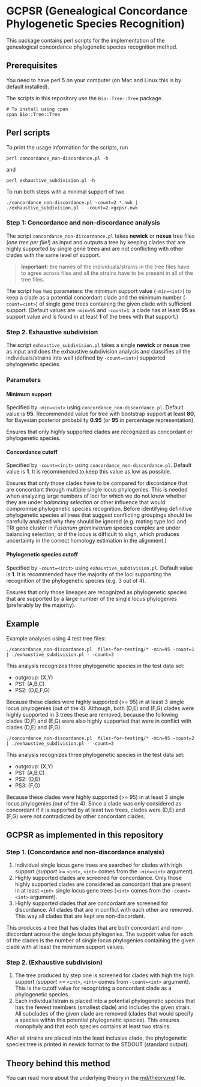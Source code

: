 # GCPSR (Genealogical Concordance Phylogenetic Species Recognition)

This package contains perl scripts for the implementation of the
genealogical concordance phylogenetic species recognition method.

## Prerequisites

You need to have perl 5 on your computer (on Mac and Linux this is by
default installed).

The scripts in this repository use the `Bio::Tree::Tree` package.

    # To install using cpan
    cpan Bio::Tree::Tree

## Perl scripts

To print the usage information for the scripts, run

    perl concordance_non-discordance.pl -h

and

    perl exhaustive_subdivision.pl -h

To run both steps with a minimal support of two

    ./concordance_non-discordance.pl -count=2 *.nwk | ./exhaustive_subdivision.pl - -count=2 >gcpsr.nwk



### Step 1: Concordance and non-discordance analysis

The script `concordance_non-discordance.pl` takes **newick** or
**nexus** tree files (_one tree per file!_) as input and outputs a
tree by keeping clades that are highly supported by single gene trees
and are not conflicting with other clades with the same level of
support.

> **Important:** the names of the individuals/strains in the tree
> files have to agree across files and all the strains have to be
> present in all of the tree files.

The script has two parameters: the minimum support value
(`-min=<int>`) to keep a clade as a potential concordant clade and the
minimum number (`-count=<int>`) of single gene trees containing the
given clade with sufficient support. (Default values are `-min=95` and
`-count=1`: a clade has at least **95** as support value and is found
in at least **1** of the trees with that support.)

### Step 2. Exhaustive subdivision

The script `exhaustive_subdivision.pl` takes a single **newick** or
**nexus** tree as input and does the exhaustive subdivision analysis
and classifies all the individuals/strains into well (defined by
`-count=<int>`) supported phylogenetic species.

### Parameters

#### Minimum support

Specified by `-min=<int>` using
`concordance_non-discordance.pl`. Default value is **95**.
Recommended value for tree with bootstrap support at least **80**, for
Bayesian posterior probability **0.95** (or **95** in percentage
representation).

Ensures that only highly supported clades are recognized as concordant
or phylogenetic species.

#### Concordance cutoff

Specified by `-count=<init>` using
`concordance_non-discordance.pl`. Default value is **1**.
It is recommended to keep this value as low as possible.

Ensures that only those clades have to be compared for discordance
that are concordant through multiple single locus phylogenies. This is
needed when analyzing large numbers of loci for which we do not know
whether they are under _balancing selection_ or other influence that
would compromise phylogenetic species recognition. Before identifying
definitive phylogenetic species all trees that suggest conflicting
groupings should be carefully analyzed why they should be ignored
(e.g. mating type loci and TRI gene cluster in _Fusarium graminearum_
species complex are under balancing selection; or if the locus is
difficult to align, which produces uncertainty in the correct homology
estimation in the alignment.)

#### Phylogenetic species cutoff

Specified by `-count=<init>` using
`exhaustive_subdivision.pl`. Default value is **1**.
It is recommended have the majority of the loci supporting the
recognition of the phylogenetic species (e.g. 3 out of 4).

Ensures that only those lineages are recognized as phylogenetic
species that are supported by a large number of the single locus
phylogenies (preferably by the majority).

## Example
Example analyses using 4 test tree files:

    ./concordance_non-discordance.pl  files-for-testing/* -min=95 -count=1 | ./exhaustive_subdivision.pl - -count=3

This analysis recognizes three phylogenetic species in the test data
set:
- outgroup: (X,Y)
- PS1: (A,B,C)
- PS2: (D,E,F,G)

Because these clades were highly supported (>= 95) in at least 3
single locus phylogenies (out of the 4). Although, both (D,E) and
(F,G) clades were highly supported in 3 trees these are removed,
because the following clades (D,F) and (E,G) were also highly
supported that were in conflict with clades (D,E) and (F,G).

    ./concordance_non-discordance.pl  files-for-testing/* -min=95 -count=2 | ./exhaustive_subdivision.pl - -count=3

This analysis recognizes three phylogenetic species in the test data
set:
- outgroup: (X,Y)
- PS1: (A,B,C)
- PS2: (D,E)
- PS3: (F,G)

Because these clades were highly supported (>= 95) in at least 3
single locus phylogenies (out of the 4). Since a clade was only
considered as concordant if it is supported by at least two trees,
clades were (D,E) and (F,G) were not contradicted by other concordant
clades.


## GCPSR as implemented in this repository

### Step 1. (Concordance and non-discordance analysis)
1. Individual single locus gene trees are searched for clades with
   high support (_support_ >= `<int>`, `<int>` comes from the
   `-min=<int>` argument).
2. Highly supported clades are screened for concordance. Only those
   highly supported clades are considered as concordant that are
   present in at least `<int>` single locus gene trees (`<int>` comes
   from the `-count=<int>` argument).
3. Highly supported clades that are concordant are screened for
   discordance. All clades that are in conflict with each other are
   removed. This way all clades that are kept are non-discordant.
   
This produces a tree that has clades that are both concordant and
non-discordant across the single locus phylogenies. The support value
for each of the clades is the number of single locus phylogenies
containing the given clade with at least the minimum support values.

### Step 2. (Exhaustive subdivision)
1. The tree produced by step one is screened for clades with high the
   high support (_support_ >= `<int>`, `<int>` comes from
   `-count=<int>` argument). This is the cutoff value for recognizing
   a concordant clade as a phylogenetic species.
2. Each individual/strain is placed into a potential phylogenetic
   species that has the fewest members (smallest clade) and includes
   the given strain. All subclades of the given clade are removed
   (clades that would specify a species within this potential
   phylogenetic species). This ensures monophyly and that each species
   contains at least two strains.

After all strains are placed into the least inclusive clade, the
phylogenetic species tree is printed in newick format to the STDOUT
(standard output).


## Theory behind this method

You can read more about the underlying theory in the [md/theory.md](md/theory.md)
file.
